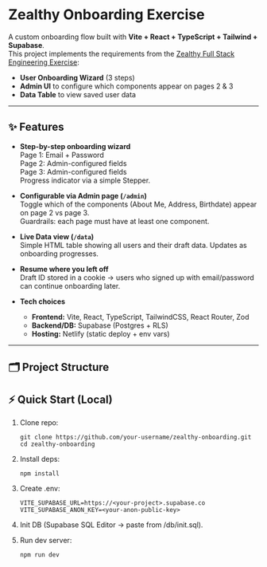 # Zealthy Onboarding Exercise

A custom onboarding flow built with **Vite + React + TypeScript + Tailwind + Supabase**.  
This project implements the requirements from the [Zealthy Full Stack Engineering Exercise](./Zealthy%20-%20Full%20Stack%20Engineering%20Exercise-2.pdf):

- **User Onboarding Wizard** (3 steps)
- **Admin UI** to configure which components appear on pages 2 & 3
- **Data Table** to view saved user data

---

## ✨ Features

- **Step-by-step onboarding wizard**  
  Page 1: Email + Password  
  Page 2: Admin-configured fields  
  Page 3: Admin-configured fields  
  Progress indicator via a simple Stepper.

- **Configurable via Admin page (`/admin`)**  
  Toggle which of the components (About Me, Address, Birthdate) appear on page 2 vs page 3.  
  Guardrails: each page must have at least one component.

- **Live Data view (`/data`)**  
  Simple HTML table showing all users and their draft data. Updates as onboarding progresses.

- **Resume where you left off**  
  Draft ID stored in a cookie → users who signed up with email/password can continue onboarding later.

- **Tech choices**
  - **Frontend:** Vite, React, TypeScript, TailwindCSS, React Router, Zod
  - **Backend/DB:** Supabase (Postgres + RLS)
  - **Hosting:** Netlify (static deploy + env vars)

---

## 🗂 Project Structure

## ⚡️ Quick Start (Local)

1. Clone repo:
   ```
   git clone https://github.com/your-username/zealthy-onboarding.git
   cd zealthy-onboarding
   ```

2. Install deps:
   ```
   npm install
   ```

3. Create .env:
   ```
   VITE_SUPABASE_URL=https://<your-project>.supabase.co
   VITE_SUPABASE_ANON_KEY=<your-anon-public-key>
   ```

4. Init DB (Supabase SQL Editor → paste from /db/init.sql).

5. Run dev server:
   ```
   npm run dev
   ```
